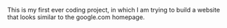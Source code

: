 This is my first ever coding project, in which I am trying to build a website that looks similar to the google.com homepage. 